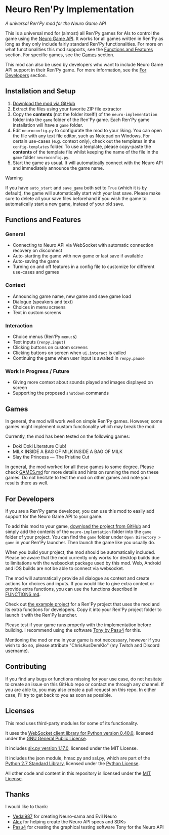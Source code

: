 # Neuro Ren'Py Implementation
*A universal Ren'Py mod for the Neuro Game API*

This is a universal mod for (almost) all Ren'Py games for AIs to control the game using the [Neuro Game API](https://github.com/VedalAI/neuro-sdk/blob/main/API/SPECIFICATION.md).
It works for all games written in Ren'Py as long as they only include fairly standard Ren'Py functionalities.
For more on what functionalities this mod supports, see the [Functions and Features](#functions-and-features) section.
For specific games, see the [Games](#games) section.

This mod can also be used by developers who want to include Neuro Game API support in their Ren'Py game. For more information, see the [For Developers](#for-developers) section.

## Installation and Setup
1. [Download the mod via GitHub](https://github.com/caheuer/neuro-renpy-implementation/archive/refs/heads/main.zip)
2. Extract the files using your favorite ZIP file extractor
3. Copy the **contents** (not the folder itself!) of the `neuro-implementation` folder into the `game` folder of the Ren'Py game.
Each Ren'Py game installation will have a `game` folder.
4. Edit `neuroconfig.py` to configurate the mod to your liking.
You can open the file with any text file editor, such as Notepad on Windows.
For certain use-cases (e.g. context only), check out the templates in the `config-templates` folder.
To use a template, please copy-paste the **contents** of the template file whilst keeping the name of the file in the `game` folder `neuroconfig.py`.
5. Start the game as usual. It will automatically connect with the Neuro API and immediately announce the game name.

> [!WARNING]
> If you have `auto_start` and `save_game` both set to `True` (which it is by default), the game will automatically start with your last save.
> Please make sure to delete all your save files beforehand if you wish the game to automatically start a new game, instead of your old save.

## Functions and Features

### General
- Connecting to Neuro API via WebSocket with automatic connection recovery on disconnect
- Auto-starting the game with new game or last save if available
- Auto-saving the game
- Turning on and off features in a config file to customize for different use-cases and games

### Context
- Announcing game name, new game and save game load
- Dialogue (speakers and text)
- Choices in menu screens
- Text in custom screens

### Interaction
- Choice menus (Ren'Py `menu:`s)
- Text inputs (`renpy.input`)
- Clicking buttons on custom screens
- Clicking buttons on screen when `ui.interact` is called
- Continuing the game when user input is awaited in `renpy.pause`

### Work In Progress / Future
- Giving more context about sounds played and images displayed on screen
- Supporting the proposed `shutdown` commands

## Games
In general, the mod will work well on simple Ren'Py games.
However, some games might implement custom functionality which may break the mod.

Currently, the mod has been tested on the following games:
- Doki Doki Literature Club!
- MILK INSIDE A BAG OF MILK INSIDE A BAG OF MILK
- Slay the Princess — The Pristine Cut

In general, the mod worked for all these games to some degree.
Please check [GAMES.md](GAMES.md) for more details and hints on running the mod on these games.
Do not hesitate to test the mod on other games and note your results there as well.

## For Developers
If you are a Ren'Py game developer, you can use this mod to easily add support for the Neuro Game API to your game.

To add this mod to your game, [download the project from GitHub](https://github.com/caheuer/neuro-renpy-implementation/archive/refs/heads/main.zip) and simply add the contents of the `neuro-implentation` folder into the `game` folder of your project.
You can find the `game` folder under `Open Directory > game` in your Ren'Py launcher.
Then launch the game like you usually do.

When you build your project, the mod should be automatically included.
Please be aware that the mod currently only works for desktop builds due to limitations with the websocket package used by this mod.
Web, Android and iOS builds are not be able to connect via websocket.

The mod will automatically provide all dialogue as context and create actions for choices and inputs.
If you would like to give extra context or provide extra functions, you can use the functions described in [FUNCTIONS.md](FUNCTIONS.md).

Check out [the example project](examples/Example%20Game) for a Ren'Py project that uses the mod and its extra functions for developers.
Copy it into your Ren'Py project folder to launch it with the Ren'Py launcher.

Please test if your game runs properly with the implementation before building.
I recommend using the software [Tony by Pasu4](https://github.com/Pasu4/neuro-api-tony) for this.

Mentioning the mod or me in your game is not neccessary, however if you wish to do so, please attribute "ChrisAusDemKlo" (my Twitch and Discord username).


## Contributing
If you find any bugs or functions missing for your use case, do not hesitate to create an issue on this GitHub repo or contact me through any channel.
If you are able to, you may also create a pull request on this repo.
In either case, I'll try to get back to you as soon as possible.

## Licenses
This mod uses third-party modules for some of its functionality.

It uses the [WebSocket client library for Python version 0.40.0](https://pypi.org/project/websocket-client/0.40.0/), licensed under the [GNU General Public License](neuro-implementation/websocket/LICENSE).

It includes [six.py version 1.17.0](https://pypi.org/project/six/), licensed under the MIT License.

It includes the json module, hmac.py and ssl.py, which are part of the [Python 2.7 Standard Library](https://github.com/python/cpython/tree/2.7), licensed under the [Python License](LICENSE.python.txt).

All other code and content in this repository is licensed under the [MIT License](LICENSE).

## Thanks
I would like to thank:
- [Vedal987](https://github.com/Vedal987) for creating Neuro-sama and Evil Neuro
- [Alex](https://github.com/Alexejhero) for helping create the Neuro API specs and SDKs
- [Pasu4](https://github.com/Pasu4) for creating the graphical testing software Tony for the Neuro API
